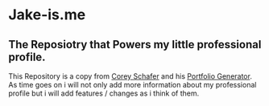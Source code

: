 # Jake-is.me 

## The Reposiotry that Powers my little professional profile. 

This Repository is a copy from [Corey Schafer](https://github.com/CoreyMSchafer) and his [Portfolio Generator](https://github.com/CoreyMSchafer/portfolio_generator). As time goes on i will not only add more information about my professional profile but i will add features / changes as i think of them. 
